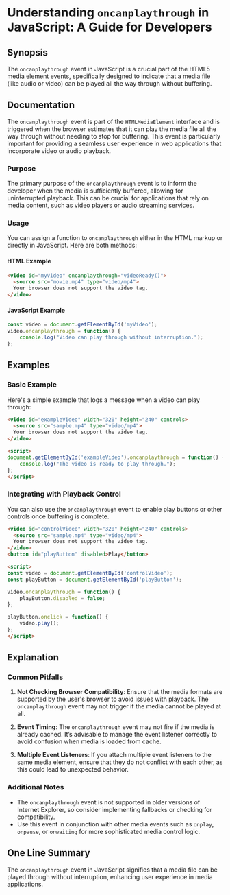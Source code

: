 <!--
Meta Description: # Understanding `oncanplaythrough` in JavaScript: A Guide for Developers ## Synopsis The `oncanplaythrough` event in JavaScript is a crucial part of t...
Meta Keywords: video, oncanplaythrough, event, media, can
-->

# Understanding `oncanplaythrough` in JavaScript: A Guide for Developers

## Synopsis
The `oncanplaythrough` event in JavaScript is a crucial part of the HTML5 media element events, specifically designed to indicate that a media file (like audio or video) can be played all the way through without buffering.

## Documentation
The `oncanplaythrough` event is part of the `HTMLMediaElement` interface and is triggered when the browser estimates that it can play the media file all the way through without needing to stop for buffering. This event is particularly important for providing a seamless user experience in web applications that incorporate video or audio playback.

### Purpose
The primary purpose of the `oncanplaythrough` event is to inform the developer when the media is sufficiently buffered, allowing for uninterrupted playback. This can be crucial for applications that rely on media content, such as video players or audio streaming services.

### Usage
You can assign a function to `oncanplaythrough` either in the HTML markup or directly in JavaScript. Here are both methods:

#### HTML Example
```html
<video id="myVideo" oncanplaythrough="videoReady()">
  <source src="movie.mp4" type="video/mp4">
  Your browser does not support the video tag.
</video>
```

#### JavaScript Example
```javascript
const video = document.getElementById('myVideo');
video.oncanplaythrough = function() {
    console.log("Video can play through without interruption.");
};
```

## Examples
### Basic Example
Here's a simple example that logs a message when a video can play through:

```html
<video id="exampleVideo" width="320" height="240" controls>
  <source src="sample.mp4" type="video/mp4">
  Your browser does not support the video tag.
</video>

<script>
document.getElementById('exampleVideo').oncanplaythrough = function() {
    console.log("The video is ready to play through.");
};
</script>
```

### Integrating with Playback Control
You can also use the `oncanplaythrough` event to enable play buttons or other controls once buffering is complete.

```html
<video id="controlVideo" width="320" height="240" controls>
  <source src="sample.mp4" type="video/mp4">
  Your browser does not support the video tag.
</video>
<button id="playButton" disabled>Play</button>

<script>
const video = document.getElementById('controlVideo');
const playButton = document.getElementById('playButton');

video.oncanplaythrough = function() {
    playButton.disabled = false;
};

playButton.onclick = function() {
    video.play();
};
</script>
```

## Explanation
### Common Pitfalls
1. **Not Checking Browser Compatibility**: Ensure that the media formats are supported by the user's browser to avoid issues with playback. The `oncanplaythrough` event may not trigger if the media cannot be played at all.

2. **Event Timing**: The `oncanplaythrough` event may not fire if the media is already cached. It’s advisable to manage the event listener correctly to avoid confusion when media is loaded from cache.

3. **Multiple Event Listeners**: If you attach multiple event listeners to the same media element, ensure that they do not conflict with each other, as this could lead to unexpected behavior.

### Additional Notes
- The `oncanplaythrough` event is not supported in older versions of Internet Explorer, so consider implementing fallbacks or checking for compatibility.
- Use this event in conjunction with other media events such as `onplay`, `onpause`, or `onwaiting` for more sophisticated media control logic.

## One Line Summary
The `oncanplaythrough` event in JavaScript signifies that a media file can be played through without interruption, enhancing user experience in media applications.